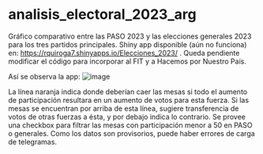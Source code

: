 # analisis_electoral_2023_arg
Gráfico comparativo entre las PASO 2023 y las elecciones generales 2023 para los tres partidos principales. Shiny app disponible (aún no funciona) en:
https://rquiroga7.shinyapps.io/Elecciones_2023/
. Queda pendiente modificar el código para incorporar al FIT y a Hacemos por Nuestro País.

Así se observa la app:
![image](https://github.com/rquiroga7/analisis_electoral_2023_arg/assets/8103453/39400495-912e-4c6d-93ec-959c0b82741b)

La línea naranja indica donde deberían caer las mesas si todo el aumento de participación resultara en un aumento de votos para esta fuerza. Si las mesas se encuentran por arriba de esta línea, sugiere transferencia de votos de otras fuerzas a ésta, y por debajo indica lo contrario. Se provee una checkbox para filtrar las mesas con participación menor a 50 en PASO o generales. Como los datos son provisorios, puede haber errores de carga de telegramas.
